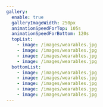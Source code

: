 ```yaml
---
gallery:
  enable: true
  galleryImageWidth: 250px
  animationSpeedForTop: 105s
  animationSpeedForBottom: 120s
  topList:
    - image: /images/wearables.jpg
    - image: /images/wearables.jpg
    - image: /images/wearables.jpg
    - image: /images/wearables.jpg
  bottomList:
    - image: /images/wearables.jpg
    - image: /images/wearables.jpg
    - image: /images/wearables.jpg
    - image: /images/wearables.jpg
    - image: /images/wearables.jpg
---
```


